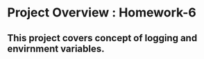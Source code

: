 # Project Overview : Homework-6

## This project covers concept of logging and envirnment variables.

